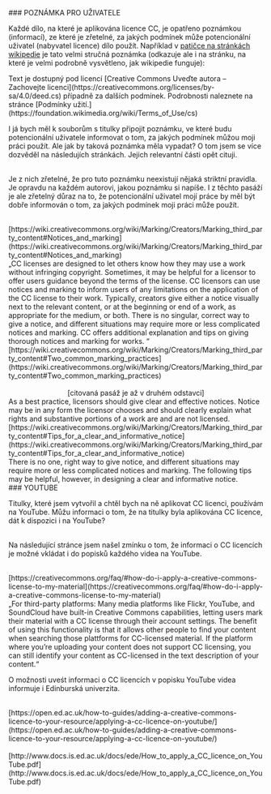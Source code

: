 <div id="anchor-oznaceni-tretich-stran" markdown="1">
### POZNÁMKA PRO UŽIVATELE
</div>

Každé dílo, na které je aplikována licence CC, je opatřeno poznámkou (informací), ze které je zřetelné, za jakých podmínek může potencionální uživatel (nabyvatel licence) dílo použít. Například v [patičce na stránkách wikipedie](https://cs.wikipedia.org/wiki/Hlavn%C3%AD_strana#footer-info-copyright) je tato velmi stručná poznámka (odkazuje ale i na stránku, na které je velmi podrobně vysvětleno, jak wikipedie funguje):

<div class="citace" markdown="1">
Text je dostupný pod licencí [Creative Commons Uveďte autora – Zachovejte licenci](https://creativecommons.org/licenses/by-sa/4.0/deed.cs) případně za dalších podmínek. Podrobnosti naleznete na stránce [Podmínky užití.](https://foundation.wikimedia.org/wiki/Terms_of_Use/cs)
</div>

I já bych měl k souborům s titulky připojit poznámku, ve které budu potencionální uživatele informovat o tom, za jakých podmínek můžou moji práci použít. Ale jak by taková poznámka měla vypadat? O tom jsem se více dozvěděl na následujích stránkách. Jejich relevantní části opět cituji.<br><br>

Je z nich zřetelné, že pro tuto poznámku neexistují nějaká striktní pravidla. Je opravdu na každém autorovi, jakou poznámku si napíše. I z těchto pasáží je ale zřetelný důraz na to, že potencionální uživatel mojí práce by měl být dobře informován o tom, za jakých podmínek moji práci může použít.
<br><br>

<div class="do-not-break-out" markdown="1">
[https://wiki.creativecommons.org/wiki/Marking/Creators/Marking_third_party_content#Notices_and_marking](https://wiki.creativecommons.org/wiki/Marking/Creators/Marking_third_party_content#Notices_and_marking)
</div>

<div class="citace">
„CC licenses are designed to let others know how they may use a work without infringing copyright. Sometimes, it may be helpful for a licensor to offer users guidance beyond the terms of the license. CC licensors can use notices and marking to inform users of any limitations on the application of the CC license to their work. Typically, creators give either a notice visually next to the relevant content, or at the beginning or end of a work, as appropriate for the medium, or both. There is no singular, correct way to give a notice, and different situations may require more or less complicated notices and marking. CC offers additional explanation and tips on giving thorough notices and marking for works. “
</div>

<div class="do-not-break-out" markdown="1">
[https://wiki.creativecommons.org/wiki/Marking/Creators/Marking_third_party_content#Two_common_marking_practices](https://wiki.creativecommons.org/wiki/Marking/Creators/Marking_third_party_content#Two_common_marking_practices)
</div><br>

<div style="text-align: center">
[citovaná pasáž je až v druhém odstavci]
</div>

<div class="citace">
As a best practice, licensors should give clear and effective notices. Notice may be in any form the licensor chooses and should clearly explain what rights and substantive portions of a work are and are not licensed.
</div>

<div class="do-not-break-out" markdown="1">
[https://wiki.creativecommons.org/wiki/Marking/Creators/Marking_third_party_content#Tips_for_a_clear_and_informative_notice](https://wiki.creativecommons.org/wiki/Marking/Creators/Marking_third_party_content#Tips_for_a_clear_and_informative_notice)
</div>

<div class="citace">
There is no one, right way to give notice, and different situations may require more or less complicated notices and marking. The following tips may be helpful, however, in designing a clear and informative notice.
</div>

<div id="anchor-youtube" markdown="1">
### YOUTUBE
</div>

Titulky, které jsem vytvořil a chtěl bych na ně aplikovat CC licenci, používám na YouTube. Můžu informaci o tom, že na titulky byla aplikována CC licence, dát k dispozici i na YouTube?<br><br>

Na následující stránce jsem našel zmínku o tom, že informaci o
CC licencích je možné vkládat i do popisků každého videa na YouTube.<br><br>

<div class="do-not-break-out" markdown="1">
[https://creativecommons.org/faq/#how-do-i-apply-a-creative-commons-license-to-my-material](https://creativecommons.org/faq/#how-do-i-apply-a-creative-commons-license-to-my-material)
</div>

<div class="citace">
„For third-party platforms: Many media platforms like Flickr, YouTube, and SoundCloud have built-in Creative Commons capabilities, letting users mark their material with a CC license through their account settings. The benefit of using this functionality is that it allows other people to find your content when searching those plattforms for CC-licensed material. If the platform where you’re uploading your content does not support CC licensing, you can still identify your content as CC-licensed in the text description of your content.“
</div>

O možnosti uveśt informaci o CC licencích v popisku YouTube videa informuje i Edinburská univerzita.<br><br>

<div class="do-not-break-out" markdown="1">
[https://open.ed.ac.uk/how-to-guides/adding-a-creative-commons-licence-to-your-resource/applying-a-cc-licence-on-youtube/](https://open.ed.ac.uk/how-to-guides/adding-a-creative-commons-licence-to-your-resource/applying-a-cc-licence-on-youtube/)
</div><br>

<div class="do-not-break-out" markdown="1">
[http://www.docs.is.ed.ac.uk/docs/ede/How_to_apply_a_CC_licence_on_YouTube.pdf](http://www.docs.is.ed.ac.uk/docs/ede/How_to_apply_a_CC_licence_on_YouTube.pdf)
</div>
